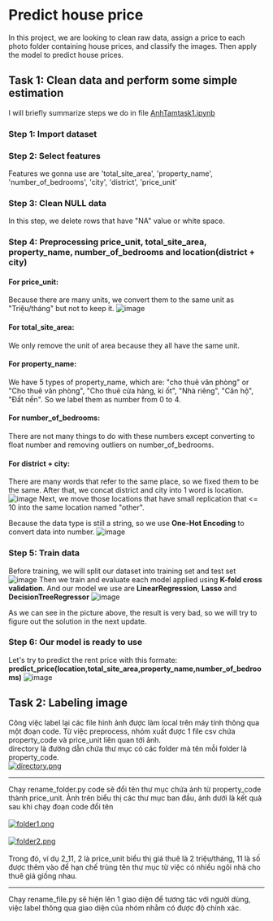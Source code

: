 # Predict house price
In this project, we are looking to clean raw data, assign a price to each photo folder containing house prices, and classify the images. Then apply the model to predict house prices.

## Task 1: Clean data and perform some simple estimation
I will briefly summarize steps we do in file [AnhTamtask1.ipynb](https://github.com/manhhungking/Predict-house-price/blob/main/Task%201%20_%20Clean%20data%20%2B%20apply%20model/AnhTamtask1.ipynb)
### Step 1: Import dataset
### Step 2: Select features
Features we gonna use are 'total_site_area', 'property_name', 'number_of_bedrooms', 'city', 'district', 'price_unit'
### Step 3: Clean NULL data
In this step, we delete rows that have "NA" value or white space.
### Step 4: Preprocessing price_unit, total_site_area, property_name, number_of_bedrooms and location(district + city)
#### For price_unit:
Because there are many units, we convert them to the same unit as "Triệu/tháng" but not to keep it.
![image](https://user-images.githubusercontent.com/67094879/140049461-4a21f74d-e8fc-4a10-9ec3-1ade9d24c77a.png)
#### For total_site_area:
We only remove the unit of area because they all have the same unit. 
#### For property_name:
We have 5 types of property_name, which are: "cho thuê văn phòng" or "Cho thuê văn phòng", "Cho thuê cửa hàng, ki ốt", "Nhà riêng", "Căn hộ", "Đất nền".
So we label them as number from 0 to 4.
#### For number_of_bedrooms:
There are not many things to do with these numbers except converting to float number and removing outliers on number_of_bedrooms.

#### For district + city:
There are many words that refer to the same place, so we fixed them to be the same.
After that, we concat district and city into 1 word is location.
![image](https://user-images.githubusercontent.com/67094879/140051674-f4ff6334-1d4d-4865-884b-4f3e5d23b617.png)
Next, we move those locations that have small replication that <= 10 into the same location named "other".

Because the data type is still a string, so we use **One-Hot Encoding** to convert data into number.
![image](https://user-images.githubusercontent.com/67094879/140052372-c732c148-e7fb-4cbf-9e5e-b86d30a05dc2.png)
### Step 5: Train data
Before training, we will split our dataset into training set and test set
![image](https://user-images.githubusercontent.com/67094879/140052525-5faaf928-5452-4b62-9dae-ab662b40dd3a.png)
Then we train and evaluate each model applied using **K-fold cross validation**.
And our model we use are **LinearRegression**, **Lasso** and **DecisionTreeRegressor**
![image](https://user-images.githubusercontent.com/67094879/140053156-f428a0be-8081-4f93-9bf8-cc18ff32009f.png)

As we can see in the picture above, the result is very bad, so we will try to figure out the solution in the next update.

### Step 6: Our model is ready to use
Let's try to predict the rent price with this formate: **predict_price(location,total_site_area,property_name,number_of_bedrooms)**
![image](https://user-images.githubusercontent.com/67094879/140053470-c5e139c9-edf2-4b90-8e1c-bc9f3a934322.png)


## Task 2: Labeling image
Công việc label lại các file hình ảnh được làm local trên máy tính thông qua một đoạn code. Từ việc preprocess, nhóm xuất được 1 file csv chứa property_code và price_unit liên quan tới ảnh. <br/>
directory là đường dẫn chứa thư mục có các folder mà tên mỗi folder là property_code.<br/>
[![directory.png](https://i.postimg.cc/5NxPrz01/directory.png)](https://postimg.cc/BtVcLXHw)<br/><hr>
Chạy rename_folder.py code sẽ đổi tên thư mục chứa ảnh từ property_code thành price_unit. Ảnh trên biểu thị các thư mục ban đầu, ảnh dưới là kết quả sau khi chạy đoạn code đổi tên<br/><br/>
[![folder1.png](https://i.postimg.cc/tJ1h09L3/folder1.png)](https://postimg.cc/MfScVJZH)<br/><br/>
[![folder2.png](https://i.postimg.cc/tTJ6PXRK/folder2.png)](https://postimg.cc/vgRDwwVh)<br/><br/>
Trong đó, ví dụ 2_11, 2 là price_unit biểu thị giá thuê là 2 triệu/tháng, 11 là số được thêm vào để hạn chế trùng tên thư mục từ việc có nhiều ngôi nhà cho thuê giá giống nhau.<br/>
<hr>
Chạy rename_file.py sẽ hiện lên 1 giao diện để tương tác với người dùng, việc label thông qua giao diện của nhóm nhằm có được độ chính xác.<br>
<br>
